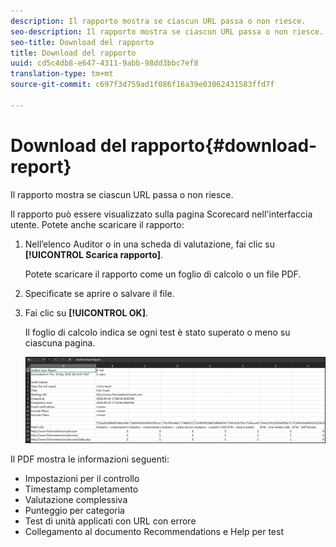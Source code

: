 ```yaml
---
description: Il rapporto mostra se ciascun URL passa o non riesce.
seo-description: Il rapporto mostra se ciascun URL passa o non riesce.
seo-title: Download del rapporto
title: Download del rapporto
uuid: cd5c4db8-e647-4311-9abb-98dd3bbc7ef8
translation-type: tm+mt
source-git-commit: c697f3d759ad1f086f16a39e03062431583ffd7f

---
```



# Download del rapporto{#download-report}

Il rapporto mostra se ciascun URL passa o non riesce.

Il rapporto può essere visualizzato sulla pagina Scorecard nell&#39;interfaccia utente. Potete anche scaricare il rapporto:

1. Nell’elenco Auditor o in una scheda di valutazione, fai clic su **[!UICONTROL Scarica rapporto]**.

   Potete scaricare il rapporto come un foglio di calcolo o un file PDF.
1. Specificate se aprire o salvare il file.

1. Fai clic su **[!UICONTROL OK]**.

   Il foglio di calcolo indica se ogni test è stato superato o meno su ciascuna pagina.

   ![](assets/sheet.png)

Il PDF mostra le informazioni seguenti:

* Impostazioni per il controllo
* Timestamp completamento
* Valutazione complessiva
* Punteggio per categoria
* Test di unità applicati con URL con errore
* Collegamento al documento Recommendations e Help per test
